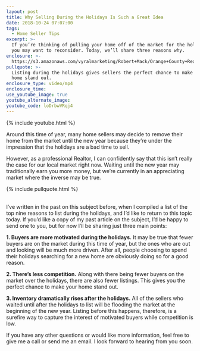 ```yaml
---
layout: post
title: Why Selling During the Holidays Is Such a Great Idea
date: 2018-10-24 07:07:00
tags:
  - Home Seller Tips
excerpt: >-
  If you’re thinking of pulling your home off of the market for the holidays,
  you may want to reconsider. Today, we’ll share three reasons why.
enclosure: >-
  https://s3.amazonaws.com/vyralmarketing/Robert+Mack/Orange+County+Real+Estate+Agent-+Why+Selling+During+the+Holidays+is+Such+a+Great+Idea.mp4
pullquote: >-
  Listing during the holidays gives sellers the perfect chance to make their
  home stand out.
enclosure_type: video/mp4
enclosure_time:
use_youtube_image: true
youtube_alternate_image:
youtube_code: loDrbwVRqj4
---
```


{% include youtube.html %}

Around this time of year, many home sellers may decide to remove their home from the market until the new year because they’re under the impression that the holidays are a bad time to sell.

However, as a professional Realtor, I can confidently say that this isn’t really the case for our local market right now. Waiting until the new year may traditionally earn you more money, but we’re currently in an appreciating market where the inverse may be true.&nbsp;

{% include pullquote.html %}

<br>I’ve written in the past on this subject before, when I compiled a list of the top nine reasons to list during the holidays, and I’d like to return to this topic today. If you’d like a copy of my past article on the subject, I’d be happy to send one to you, but for now I’ll be sharing just three main points:

**1\. Buyers are more motivated during the holidays.** It may be true that fewer buyers are on the market during this time of year, but the ones who are out and looking will be much more driven. After all, people choosing to spend their holidays searching for a new home are obviously doing so for a good reason.

**2\. There’s less competition.** Along with there being fewer buyers on the market over the holidays, there are also fewer listings. This gives you the perfect chance to make your home stand out.

**3\. Inventory dramatically rises after the holidays.** All of the sellers who waited until after the holidays to list will be flooding the market at the beginning of the new year. Listing before this happens, therefore, is a surefire way to capture the interest of motivated buyers while competition is low.

If you have any other questions or would like more information, feel free to give me a call or send me an email. I look forward to hearing from you soon.
